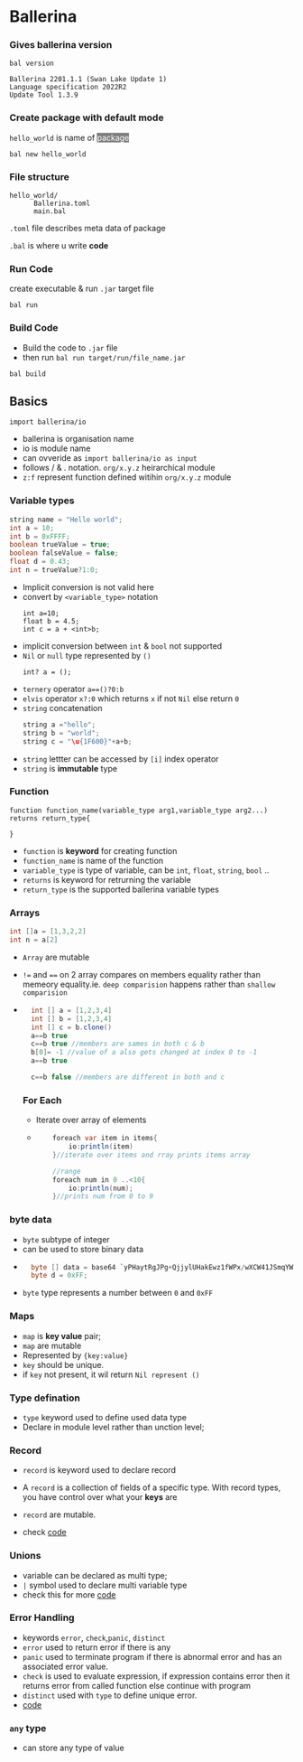 # Ballerina

### Gives ballerina version

```
bal version

Ballerina 2201.1.1 (Swan Lake Update 1)
Language specification 2022R2
Update Tool 1.3.9
```

### Create package with default mode

`hello_world` is name of <mark style="background-color: gray;color:white">package</mark>
```
bal new hello_world
```
### File structure
```
hello_world/
      Ballerina.toml
      main.bal
```
`.toml` file describes meta data of package

`.bal` is where u write **code**

### Run Code
create executable & run `.jar` target file
```
bal run
```

### Build Code
- Build the code to `.jar` file
- then run `bal run target/run/file_name.jar`
```
bal build
```
## Basics

```
import ballerina/io
```
- ballerina is organisation name
- io is module name
- can ovveride as `import ballerina/io as input`
- follows / & . notation. `org/x.y.z` heirarchical module
- `z:f` represent function defined witihin `org/x.y.z` module



### Variable types

```java
string name = "Hello world";
int a = 10;
int b = 0xFFFF;
boolean trueValue = true;
boolean falseValue = false;
float d = 0.43;
int n = trueValue?1:0;
```
- Implicit conversion is not valid here
- convert by `<variable_type>` notation
    ```
    int a=10;
    float b = 4.5;
    int c = a + <int>b;
    ```
- implicit conversion between `int` & `bool` not supported
- `Nil` or `null` type represented by `()`
    ```
    int? a = ();
    ```
- `ternery` operator `a==()?0:b`
- `elvis` operator `x?:0` which returns `x` if not `Nil` else return `0` 
- `string` concatenation
    ```java
    string a ="hello";
    string b = "world";
    string c = "\u{1F600}"+a+b;
    ```
- `string` lettter can be accessed by `[i]` index operator
- `string` is **immutable** type



### Function
```
function function_name(variable_type arg1,variable_type arg2...) returns return_type{

}
```
- `function` is **keyword** for creating function
- `function_name` is name of the function
- `variable_type` is type of variable, can be `int`, `float`, `string`, `bool` ..
- `returns` is keyword for retrurning the variable
- `return_type` is the supported ballerina variable types



### Arrays

```java
int []a = [1,3,2,2]
int n = a[2]
```
- `Array` are mutable
- `!=` and `==` on 2 array compares on members equality rather than memeory equality.ie. `deep comparision` happens rather than `shallow comparision`
- ```java
    int [] a = [1,2,3,4]
    int [] b = [1,2,3,4]
    int [] c = b.clone()
    a==b true
    c==b true //members are sames in both c & b
    b[0]= -1 //value of a also gets changed at index 0 to -1
    a==b true

    c==b false //members are different in both and c
  ```


  ### For Each

  - Iterate over array of elements
  - ```java
        foreach var item in items{
            io:println(item)
        }//iterate over items and rray prints items array

        //range
        foreach num in 0 ..<10{
            io:println(num);
        }//prints num from 0 to 9
    ```

### byte data
- `byte` subtype of integer
- can be used to store binary data
- ```java
    byte [] data = base64 `yPHaytRgJPg+QjjylUHakEwz1fWPx/wXCW41JSmqYW8=`; //binary data representation
    byte d = 0xFF;
    ```
 - `byte` type represents a number between `0` and `0xFF`



### Maps
- `map` is **key value** pair;
- `map` are mutable
- Represented by `{key:value}`
- `key` should be unique.
- if `key` not present, it wil return `Nil represent ()` 

### Type defination

- `type` keyword used to define used data type
- Declare in module level rather than unction  level;


### Record
- `record` is keyword used to declare record
- A `record` is a collection of fields of a specific type. With record types, you have control over what your **keys** are
- `record` are mutable.

- check [code](basics/main.bal#L170) 



### Unions
- variable can be declared as multi type;
- `|` symbol used to declare multi variable type
- check  this for more [code](basics/main.bal#L212) 


### Error Handling
- keywords `error`, `check`,`panic`, `distinct`
- `error` used to return error if there is any
- `panic` used to terminate program if there is abnormal error and has an associated error value.
- `check` is used to evaluate expression, if expression contains error then it returns error from called function else continue with program
- `distinct` used with `type` to define unique error.
- [code](basics/main.bal#L234)


### `any` type
- can store any type of value

